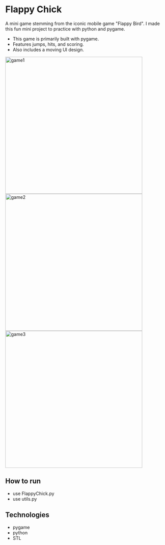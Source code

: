 # Flappy Chick

A mini game stemming from the iconic mobile game "Flappy Bird". I made this fun mini project to practice with python and pygame.
- This game is primarily built with pygame.
- Features jumps, hits, and scoring.
- Also includes a moving UI design.

<img width="430" alt="game1" src="https://github.com/user-attachments/assets/676ccd0e-a192-4fb3-966a-cdf3852901ef" />

<img width="430" alt="game2" src="https://github.com/user-attachments/assets/5c9e2248-8ea6-4eb2-b815-f19e0079896a" />

<img width="430" alt="game3" src="https://github.com/user-attachments/assets/17532e53-222d-47fe-86f5-707f657a8c8c" />




## How to run
- use FlappyChick.py
- use utils.py

## Technologies 
- pygame
- python
- STL 
